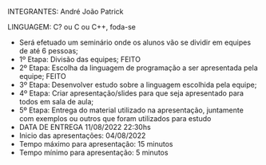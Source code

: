 INTEGRANTES:
    André
    João
    Patrick
    
LINGUAGEM:
    C? ou C ou C++, foda-se
    
 - Será efetuado um seminário onde os alunos vão se dividir em equipes de até 6 pessoas;
 - 1º Etapa: Divisão das equipes; FEITO
 - 2º Etapa: Escolha da linguagem de programação a ser apresentada pela equipe; FEITO
 - 3º Etapa: Desenvolver estudo sobre a linguagem escolhida pela equipe;
 - 4º Etapa: Criar apresentação/slides para que seja apresentado para todos em sala de aula;
 - 5º Etapa: Entrega do material utilizado na apresentação, juntamente com exemplos ou outros que foram utilizados para estudo
 - DATA DE ENTREGA 11/08/2022 22:30hs
 - Inicio das apresentações: 04/08/2022
 - Tempo máximo para apresentação: 15 minutos
 - Tempo mínimo para apresentação: 5 minutos
